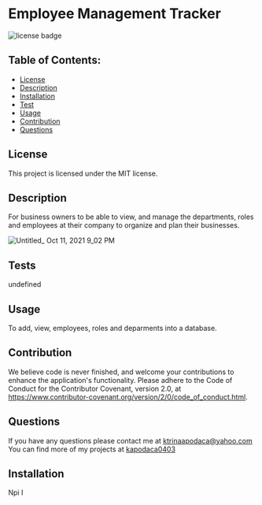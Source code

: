 # Employee Management Tracker

  ![license badge](https://img.shields.io/badge/License-MIT-lightgrey.svg)
  
  
  ## Table of Contents:
  * [License](#license) 
  * [Description](#description)
  * [Installation](#installation)
  * [Test](#test)
  * [Usage](#usage)
  * [Contribution](#contribution)
  * [Questions](#questions)
  
## License 
This project is licensed under the MIT license. 
    
  
## Description 

For business owners to be able to view, and manage the departments, roles and employees at their company to organize and plan their businesses. 

![Untitled_ Oct 11, 2021 9_02 PM](https://user-images.githubusercontent.com/87509827/136898697-72158ec6-1b06-4504-9e8f-68aa3ba5a882.gif)


## Tests
undefined

## Usage 
To add, view, employees, roles and deparments into a database. 

## Contribution
We believe code is never finished, and welcome your contributions to enhance the application's functionality. Please adhere to the Code of Conduct for the Contributor Covenant, version 2.0, at https://www.contributor-covenant.org/version/2/0/code_of_conduct.html.

## Questions
If you have any questions please contact me at ktrinaapodaca@yahoo.com You can find more of my projects at [kapodaca0403](https://github.com/kapodaca0403)

## Installation 
Npi I

